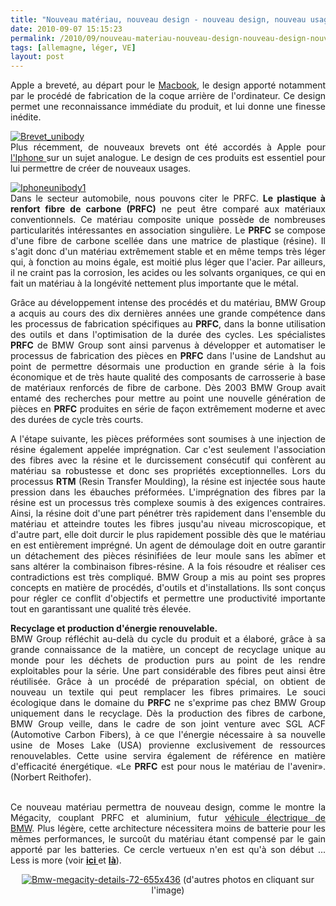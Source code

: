 ```yaml
---
title: "Nouveau matériau, nouveau design - nouveau design, nouveau usage"
date: 2010-09-07 15:15:23
permalink: /2010/09/nouveau-materiau-nouveau-design-nouveau-design-nouveau-usage.html
tags: [allemagne, léger, VE]
layout: post
---
```


<p style="text-align: justify">Apple a breveté, au départ pour le <a href="http://www.maccro.net/20100303105/le-design-unibody-appartient-definitivement-a-apple.html" target="_blank">Macbook</a>, le design apporté notamment par le procédé de fabrication de la coque arrière de l'ordinateur. Ce design permet une reconnaissance immédiate du produit, et lui donne une finesse inédite.</p> <p style="text-align: justify"><a href="https://gabrielplassat.github.io/transportsdufutur/wp-content/uploads/sites/6/old/6a0120a66d2ad4970b0134870dd0e3970c-800wi.png" rel="lightbox"><img alt="Brevet_unibody" class="asset  asset-image at-xid-6a0120a66d2ad4970b0134870dd0e3970c" src="/wp-content/uploads/sites/6/old/6a0120a66d2ad4970b0134870dd0e3970c-320wi.png" style="margin-left: auto;margin-right: auto" title="Brevet_unibody" /></a> <br />Plus récemment, de nouveaux brevets ont été accordés à Apple pour <a href="http://www.consomac.fr/news-836.html" target="_blank">l'Iphone </a>sur un sujet analogue. Le design de ces produits est essentiel pour lui permettre de créer de nouveaux usages.</p> <p style="text-align: justify"> </p>  <!--more-->   <p style="text-align: justify"><a href="https://gabrielplassat.github.io/transportsdufutur/wp-content/uploads/sites/6/old/6a0120a66d2ad4970b0134870dd396970c-800wi.jpg" rel="lightbox"><img alt="Iphoneunibody1" class="asset  asset-image at-xid-6a0120a66d2ad4970b0134870dd396970c" src="/wp-content/uploads/sites/6/old/6a0120a66d2ad4970b0134870dd396970c-500wi.jpg" style="margin-left: auto;margin-right: auto" title="Iphoneunibody1" /></a> <br />Dans le secteur automobile, nous pouvons citer le PRFC. <strong>Le plastique à renfort fibre de carbone (PRFC)</strong> ne peut être comparé aux matériaux conventionnels. Ce matériau composite unique possède de nombreuses particularités intéressantes en association singulière. Le <strong>PRFC</strong> se compose d'une fibre de carbone scellée dans une matrice de plastique (résine). Il s'agit donc d'un matériau extrêmement stable et en même temps très léger qui, à fonction au moins égale, est moitié plus léger que l'acier. Par ailleurs, il ne craint pas la corrosion, les acides ou les solvants organiques, ce qui en fait un matériau à la longévité nettement plus importante que le métal.</p> <p style="text-align: justify">Grâce au développement intense des procédés et du matériau, BMW Group a acquis au cours des dix dernières années une grande compétence dans les processus de fabrication spécifiques au <strong>PRFC</strong>, dans la bonne utilisation des outils et dans l'optimisation de la durée des cycles. Les spécialistes <strong>PRFC</strong> de BMW Group sont ainsi parvenus à développer et automatiser le processus de fabrication des pièces en <strong>PRFC</strong> dans l'usine de Landshut au point de permettre désormais une production en grande série à la fois économique et de très haute qualité des composants de carrosserie à base de matériaux renforcés de fibre de carbone. Dès 2003 BMW Group avait entamé des recherches pour mettre au point une nouvelle génération de pièces en <strong>PRFC</strong> produites en série de façon extrêmement moderne et avec des durées de cycle très courts.</p> <p style="text-align: justify">A l'étape suivante, les pièces préformées sont soumises à une injection de résine également appelée imprégnation. Car c'est seulement l'association des fibres avec la résine et le durcissement consécutif qui confèrent au matériau sa robustesse et donc ses propriétés exceptionnelles. Lors du processus <strong>RTM</strong> (Resin Transfer Moulding), la résine est injectée sous haute pression dans les ébauches préformées. L'imprégnation des fibres par la résine est un processus très complexe soumis à des exigences contraires. Ainsi, la résine doit d'une part pénétrer très rapidement dans l'ensemble du matériau et atteindre toutes les fibres jusqu'au niveau microscopique, et d'autre part, elle doit durcir le plus rapidement possible dès que le matériau en est entièrement imprégné. Un agent de démoulage doit en outre garantir un détachement des pièces résinifiées de leur moule sans les abîmer et sans altérer la combinaison fibres-résine. A la fois résoudre et réaliser ces contradictions est très compliqué. BMW Group a mis au point ses propres concepts en matière de procédés, d'outils et d'installations. Ils sont conçus pour régler ce conflit d'objectifs et permettre une productivité importante tout en garantissant une qualité très élevée.</p> <p style="text-align: justify"><strong>Recyclage et production d'énergie renouvelable.</strong><br />BMW Group réfléchit au-delà du cycle du produit et a élaboré, grâce à sa grande connaissance de la matière, un concept de recyclage unique au monde pour les déchets de production purs au point de les rendre exploitables pour la série. Une part considérable des fibres peut ainsi être réutilisée. Grâce à un procédé de préparation spécial, on obtient de nouveau un textile qui peut remplacer les fibres primaires. Le souci écologique dans le domaine du <strong>PRFC</strong> ne s'exprime pas chez BMW Group uniquement dans le recyclage. Dès la production des fibres de carbone, BMW Group veille, dans le cadre de son joint venture avec SGL ACF (Automotive Carbon Fibers), à ce que l'énergie nécessaire à sa nouvelle usine de Moses Lake (USA) provienne exclusivement de ressources renouvelables. Cette usine servira également de référence en matière d'efficacité énergétique. «Le <strong>PRFC</strong> est pour nous le matériau de l'avenir». (Norbert Reithofer).</p> <p style="text-align: justify"><br />Ce nouveau matériau permettra de nouveau design, comme le montre la Mégacity, couplant PRFC et aluminium, futur <a href="http://www.bimmerfile.com/2010/07/02/bmw-releases-first-details-of-megacity-project/" target="_blank">véhicule électrique de BMW</a>. Plus légère, cette architecture nécessitera moins de batterie pour les mêmes performances, le surcoût du matériau étant compensé par le gain apporté par les batteries. Ce cercle vertueux n'en est qu'à son début ... Less is more (voir <strong><a href="https://gabrielplassat.github.io/transportsdufutur/2010/02/less-is-more.html" target="_blank">ici </a></strong>et <strong><a href="https://gabrielplassat.github.io/transportsdufutur/2010/04/less-is-more-3-application-au-ve.html" target="_blank">là</a></strong>).</p> <p style="text-align: center"><a href="http://www.flickr.com/photos/motoringfile/sets/72157624281069117/show/" target="_blank"><img alt="Bmw-megacity-details-72-655x436" class="asset  asset-image at-xid-6a0120a66d2ad4970b0134870dfe33970c" src="/wp-content/uploads/sites/6/old/6a0120a66d2ad4970b0134870dfe33970c-500wi.jpg" style="margin-left: auto;margin-right: auto" title="Bmw-megacity-details-72-655x436" /></a> (d'autres photos en cliquant sur l'image)<br /> <br /><br /></p> <p style="text-align: justify"> </p>

